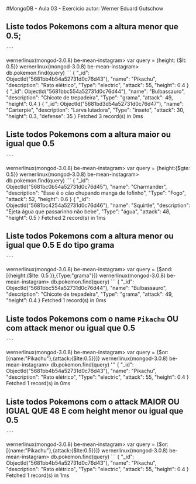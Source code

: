 #MongoDB - Aula 03 - Exercício
autor: Werner Eduard Gutschow
## Liste todos Pokemons com a altura **menor que** 0.5;
    ```
wernerlinux(mongod-3.0.8) be-mean-instagram> var query = {height: {$lt: 0.5}}
wernerlinux(mongod-3.0.8) be-mean-instagram> db.pokemon.find(query)
    ```
{
  "_id": ObjectId("5681bb4b54a52731d0c76d43"),
  "name": "Pikachu",
  "description": "Rato elétrico",
  "Type": "electric",
  "attack": 55,
  "height": 0.4
}
{
  "_id": ObjectId("5681bbc554a52731d0c76d44"),
  "name": "Bulbassauro",
  "description": "Chicote de trepadeira",
  "Type": "grama",
  "attack": 49,
  "height": 0.4
}
{
  "_id": ObjectId("5681bd3d54a52731d0c76d47"),
  "name": "Carterpie",
  "description": "Larva lutadora",
  "Type": "inseto",
  "attack": 30,
  "height": 0.3,
  "defense": 35
}
Fetched 3 record(s) in 0ms
## Liste todos Pokemons com a altura **maior ou igual que** 0.5
    ```
wernerlinux(mongod-3.0.8) be-mean-instagram> var query = {height:{$gte: 0.5}}
wernerlinux(mongod-3.0.8) be-mean-instagram> db.pokemon.find(query)
    ```
{
  "_id": ObjectId("5681bc0b54a52731d0c76d45"),
  "name": "Charmander",
  "description": "Esse é o cão chupando manga de fofinho",
  "Type": "Fogo",
  "attack": 52,
  "height": 0.6
}
{
  "_id": ObjectId("5681bc4254a52731d0c76d46"),
  "name": "Squirtle",
  "description": "Ejeta água que passarinho não bebe",
  "Type": "água",
  "attack": 48,
  "height": 0.5
}
Fetched 2 record(s) in 1ms
## Liste todos Pokemons com a altura **menor ou igual que** 0.5 **E** do tipo grama
    ```
wernerlinux(mongod-3.0.8) be-mean-instagram> var query = {$and:[{height:{$lte: 0.5 }},{Type:"grama"}]}
wernerlinux(mongod-3.0.8) be-mean-instagram> db.pokemon.find(query)
    ```
{
  "_id": ObjectId("5681bbc554a52731d0c76d44"),
  "name": "Bulbassauro",
  "description": "Chicote de trepadeira",
  "Type": "grama",
  "attack": 49,
  "height": 0.4
}
Fetched 1 record(s) in 0ms

## Liste todos Pokemons com o name `Pikachu` **OU** com attack **menor ou igual que** 0.5
    ```
wernerlinux(mongod-3.0.8) be-mean-instagram> var query = {$or:[{name:"Pikachu"},{attack:{$lte:0.5}}]}
wernerlinux(mongod-3.0.8) be-mean-instagram> db.pokemon.find(query)
'''
{
  "_id": ObjectId("5681bb4b54a52731d0c76d43"),
  "name": "Pikachu",
  "description": "Rato elétrico",
  "Type": "electric",
  "attack": 55,
  "height": 0.4
}
Fetched 1 record(s) in 0ms

## Liste todos Pokemons com o attack **MAIOR OU IGUAL QUE** 48 **E** com  height **menor ou igual que** 0.5
    ```
wernerlinux(mongod-3.0.8) be-mean-instagram> var query = {$or:[{name:"Pikachu"},{attack:{$lte:0.5}}]}
wernerlinux(mongod-3.0.8) be-mean-instagram> db.pokemon.find(query)
    ```
{
  "_id": ObjectId("5681bb4b54a52731d0c76d43"),
  "name": "Pikachu",
  "description": "Rato elétrico",
  "Type": "electric",
  "attack": 55,
  "height": 0.4
}
Fetched 1 record(s) in 1ms

